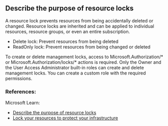 ## Describe the purpose of resource locks

A resource lock prevents resources from being accidentally deleted or changed. Resource locks are inherited and can be applied to individual resources, resource groups, or even an entire subscription.
* Delete lock: Prevent resources from being deleted
* ReadOnly lock: Prevent resources from being changed or deleted

To create or delete management locks, access to Microsoft.Authorization/* or Microsoft.Authorization/locks/* actions is required. Only the Owner and the User Access Administrator built-in roles can create and delete management locks. You can create a custom role with the required permissions.

### References:

Microsoft Learn: 

* [Describe the purpose of resource locks](https://learn.microsoft.com/en-us/training/modules/describe-features-tools-azure-for-governance-compliance/4-describe-purpose-of-resource-locks)
* [Lock your resources to protect your infrastructure](https://learn.microsoft.com/en-us/azure/azure-resource-manager/management/lock-resources)
